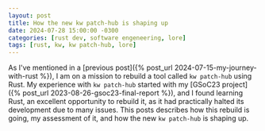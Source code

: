 ```yaml
---
layout: post
title: How the new kw patch-hub is shaping up
date: 2024-07-28 15:00:00 -0300
categories: [rust dev, software engeneering, lore]
tags: [rust, kw, kw patch-hub, lore]
---
```


As I've mentioned in a [previous post]({% post_url
2024-07-15-my-journey-with-rust %}), I am on a mission to rebuild a tool called
`kw patch-hub` using Rust. My experience with `kw patch-hub` started with my
[GSoC23 project]({% post_url 2023-08-26-gsoc23-final-report %}), and I found
learning Rust, an excellent opportunity to rebuild it, as it had practically
halted its development due to many issues. This posts describes how this rebuild
is going, my assessment of it, and how the new `kw patch-hub` is shaping up.

<br>
